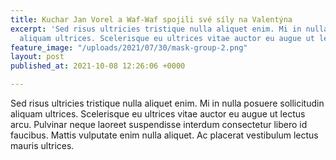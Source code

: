 ```yaml
---
title: Kuchar Jan Vorel a Waf-Waf spojili své síly na Valentýna
excerpt: 'Sed risus ultricies tristique nulla aliquet enim. Mi in nulla posuere sollicitudin
  aliquam ultrices. Scelerisque eu ultrices vitae auctor eu augue ut lectus arcu. '
feature_image: "/uploads/2021/07/30/mask-group-2.png"
layout: post
published_at: 2021-10-08 12:26:06 +0000

---
```

Sed risus ultricies tristique nulla aliquet enim. Mi in nulla posuere sollicitudin aliquam ultrices. Scelerisque eu ultrices vitae auctor eu augue ut lectus arcu. Pulvinar neque laoreet suspendisse interdum consectetur libero id faucibus. Mattis vulputate enim nulla aliquet. Ac placerat vestibulum lectus mauris ultrices.